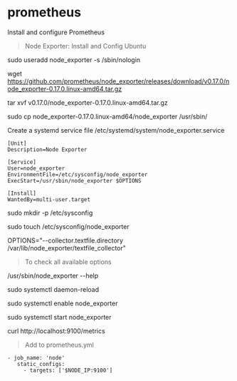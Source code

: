 # prometheus
Install and configure Prometheus

>Node Exporter: Install and Config Ubuntu

sudo useradd node_exporter -s /sbin/nologin

wget https://github.com/prometheus/node_exporter/releases/download/v0.17.0/node_exporter-0.17.0.linux-amd64.tar.gz

tar xvf v0.17.0/node_exporter-0.17.0.linux-amd64.tar.gz

sudo cp node_exporter-0.17.0.linux-amd64/node_exporter /usr/sbin/

Create a systemd service file /etc/systemd/system/node_exporter.service

```
[Unit]
Description=Node Exporter

[Service]
User=node_exporter
EnvironmentFile=/etc/sysconfig/node_exporter
ExecStart=/usr/sbin/node_exporter $OPTIONS

[Install]
WantedBy=multi-user.target
```
sudo mkdir -p /etc/sysconfig

sudo touch /etc/sysconfig/node_exporter

OPTIONS="--collector.textfile.directory /var/lib/node_exporter/textfile_collector"

> To check all available options

/usr/sbin/node_exporter --help

sudo systemctl daemon-reload

sudo systemctl enable node_exporter

 sudo systemctl start node_exporter
 
 curl http://localhost:9100/metrics
 
 > Add to prometheus.yml
 ```
 - job_name: 'node'
    static_configs:
      - targets: ['$NODE_IP:9100']
 ```
